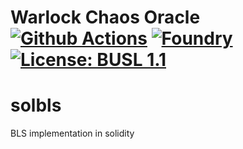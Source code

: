 # Warlock Chaos Oracle [![Github Actions][gha-badge]][gha] [![Foundry][foundry-badge]][foundry] [![License: BUSL 1.1][license-badge]][license]

[gha]: https://github.com/warlock-labs/solbls/actions
[gha-badge]: https://github.com/warlock-labs/solbls/actions/workflows/CI.yml/badge.svg
[foundry]: https://getfoundry.sh/
[foundry-badge]: https://img.shields.io/badge/Built%20with-Foundry-FFDB1C.svg
[license]: https://spdx.org/licenses/BUSL-1.1.html
[license-badge]: https://img.shields.io/badge/License-BUSL%201.1-blue.svg

# solbls

BLS implementation in solidity
